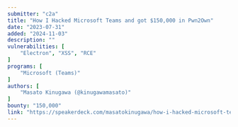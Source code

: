 ```yaml
---
submitter: "c2a"
title: "How I Hacked Microsoft Teams and got $150,000 in Pwn2Own"
date: "2023-07-31"
added: "2024-11-03"
description: ""
vulnerabilities: [
    "Electron", "XSS", "RCE"
]
programs: [
    "Microsoft (Teams)"
]
authors: [
    "Masato Kinugawa (@kinugawamasato)"
]
bounty: "150,000"
link: "https://speakerdeck.com/masatokinugawa/how-i-hacked-microsoft-teams-and-got-150000-dollars-in-pwn2own"
---
```




